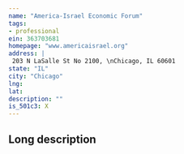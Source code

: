 ```yaml
---
name: "America-Israel Economic Forum"
tags:
- professional
ein: 363703681
homepage: "www.americaisrael.org"
address: |
 203 N LaSalle St No 2100, \nChicago, IL 60601
state: "IL"
city: "Chicago"
lng: 
lat: 
description: ""
is_501c3: X
---
```


## Long description



